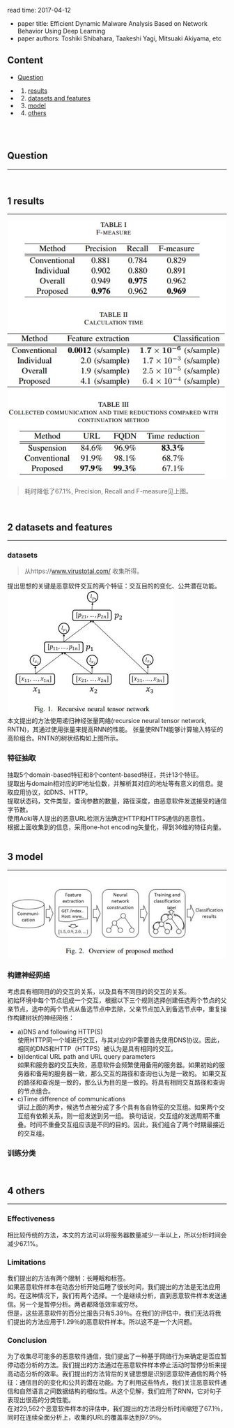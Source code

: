 read time: 2017-04-12
* paper title: Efficient Dynamic Malware Analysis Based on Network Behavior Using Deep Learning <br />
* paper authors: Toshiki Shibahara, Taakeshi Yagi, Mitsuaki Akiyama, etc <br />

## Content

* [Question](#question)

* 1. [results](#1-results)

* 2. [datasets and features](#2-datasets-and-features)

* 3. [model](#3-model)

* 4. [others](#4-others)

 <br /> <br />


## Question
------------------------------------------------------------------------------------
 <br />


## 1 results
------------------------------------------------------------------------------------
![images](../images/20170412/results-01.jpg) <br />
>耗时降低了67.1%, Precision, Recall and F-measure见上图。
 <br />


## 2 datasets and features
------------------------------------------------------------------------------------
### datasets
>从https://www.virustotal.com/ 收集所得。 <br />

提出思想的关键是恶意软件交互的两个特征：交互目的的变化、公共潜在功能。 <br />
![images](../images/20170412/model-01.jpg) <br />
本文提出的方法使用递归神经张量网络(recursice neural tensor network, RNTN)，其通过使用张量来提高RNN的性能。
张量使RNTN能够计算输入特征的高阶组合。RNTN的树状结构如上图所示。 <br />

### 特征抽取
抽取5个domain-based特征和8个content-based特征，共计13个特征。 <br />
提取出与domain相对应的IP地址位数，并解析其对应的地址等有意义的信息。提取应用协议，如DNS、HTTP。 <br />
提取状态码，文件类型，查询参数的数量，路径深度，由恶意软件发送接受的通信字节数。 <br />
使用Aoki等人提出的恶意URL检测方法确定HTTP和HTTPS通信的恶意性。 <br />
根据上面收集到的信息，采用one-hot encoding矢量化，得到36维的特征向量。  
 <br />


## 3 model
-------------------------------------------------------------------------------------
![images](../images/20170412/model-02.jpg) <br />
### 构建神经网络
考虑具有相同目的的交互的关系，以及具有不同目的的交互的关系。 <br />初始环境中每个节点组成一个交互，根据以下三个规则选择创建任选两个节点的父亲节点，选中的两个节点从备选节点中去除，父亲节点加入到备选节点中，重复操作构建树状的神经网络：
* a)DNS and following HTTP(S) <br />
使用HTTP同一个域进行交互，与其对应的IP需要首先使用DNS协议。因此，相同的DNS和HTTP（HTTPS）被认为是具有相同的交互。
* b)Identical URL path and URL query parameters <br />
如果和服务器的交互失败，恶意软件会频繁使用备用的服务器。如果初始的服务器和备用的服务器一致，那么交互的路径和查询也认为是一致的。
如果交互的路径和查询是一致的，那么认为目的是一致的。将具有相同交互路径和查询的节点组合。
* c)Time difference of communications <br />
讲过上面的两步，候选节点被分成了多个具有各自特征的交互组。如果两个交互组有依赖关系，则一组发送到另一组。 
换句话说，交互组的发送周期不重叠。时间不重叠交互组应该是不同的目的。因此，我们组合了两个时期最接近的交互组。

### 训练分类
 <br />


## 4 others
--------------------------------------------------------------------------------------
### Effectiveness
相比较传统的方法，本文的方法可以将服务器数量减少一半以上，所以分析时间会减少67.1%。 

### Limitations
我们提出的方法有两个限制：长睡眠和标签。 <br />
如果恶意软件样本在动态分析开始后睡了很长时间，我们提出的方法是无法应用的。在这种情况下，我们有两个选择。一个是继续分析，直到恶意软件样本发送通信。另一个是暂停分析。两者都降低效率或穷尽。 <br />
但是，这些恶意软件的百分比报告只有5.39％。在我们的评估中，我们无法将我们提出的方法应用于1.29％的恶意软件样本。所以这不是一个大问题。

### Conclusion
为了收集尽可能多的恶意软件通信，我们提出了一种基于网络行为来确定是否应暂停动态分析的方法。我们提出的方法通过在恶意软件样本停止活动时暂停分析来提高动态分析的效率。我们提出的方法背后的关键思想是识别恶意软件通信的两个特征：通信目的的变化和公共的潜在功能。为了利用这些特点，我们关注恶意软件通信和自然语言之间数据结构的相似性。从这个见解，我们应用了RNN，它对句子表现出很高的分类性能。 <br />
在对29,562个恶意软件样本的评估中，我们提出的方法将分析时间缩短了67.1％，同时在连续全面分析上，收集的URL的覆盖率达到97.9％。
 <br />

